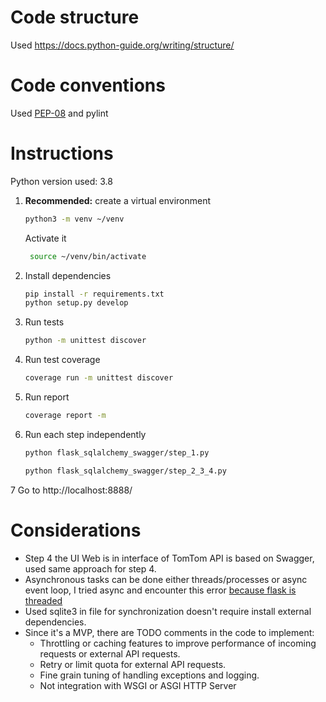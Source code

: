 Code structure
==============
Used https://docs.python-guide.org/writing/structure/

Code conventions
================
Used [PEP-08](https://www.python.org/dev/peps/pep-0008/) and pylint


Instructions
============
Python version used: 3.8

1. __Recommended:__ create a virtual environment
    ```bash
    python3 -m venv ~/venv 
    ```
    Activate it
    ```bash
     source ~/venv/bin/activate 
    ```
2. Install dependencies
    ```bash
    pip install -r requirements.txt
    python setup.py develop
    ```
3. Run tests
    ```bash
    python -m unittest discover
    ```
4. Run test coverage
    ```bash
    coverage run -m unittest discover
    ```
5. Run report
    ```bash
    coverage report -m
    ```
6. Run each step independently
    ```bash
    python flask_sqlalchemy_swagger/step_1.py
    ```
    ```bash
    python flask_sqlalchemy_swagger/step_2_3_4.py
    ```
 7 Go to http://localhost:8888/


Considerations
==============
 - Step 4 the UI Web is in interface of TomTom API is based on Swagger, used same approach for step 4.
 - Asynchronous tasks can be done either threads/processes or async event loop, I tried async and encounter this error [because flask is threaded](https://jdhao.github.io/2020/06/07/asyncio_inside_flask/)
 - Used sqlite3 in file for synchronization doesn't require install external dependencies.
 - Since it's a MVP, there are TODO comments in the code to implement:
    - Throttling or caching features to improve performance of incoming requests or external API requests.
    - Retry or limit quota for external API requests.
    - Fine grain tuning of handling exceptions and logging.
    - Not integration with WSGI or ASGI HTTP Server
    
